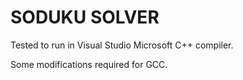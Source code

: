 # SODUKU SOLVER

Tested to run in Visual Studio Microsoft C++ compiler. 

Some modifications required for GCC.

